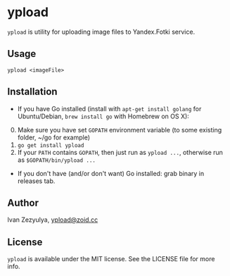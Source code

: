 # ypload

`ypload` is utility for uploading image files to Yandex.Fotki service.

## Usage

    ypload <imageFile>

## Installation

- If you have Go installed (install with `apt-get install golang` for Ubuntu/Debian, `brew install go` with Homebrew on OS X):
 0. Make sure you have set `GOPATH` environment variable (to some existing folder, ~/go for example)
 1. `go get install ypload`
 2. If your `PATH` contains `GOPATH`, then just run as `ypload ...`, otherwise run as `$GOPATH/bin/ypload ...`

- If you don't have (and/or don't want) Go installed: grab binary in releases tab.

## Author

Ivan Zezyulya, ypload@zoid.cc

## License

`ypload` is available under the MIT license. See the LICENSE file for more info.
